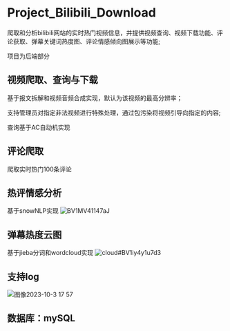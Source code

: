 # Project_Bilibili_Download
爬取和分析bilibili网站的实时热门视频信息，并提供视频查询、视频下载功能、评论获取、弹幕关键词热度图、评论情感倾向图展示等功能;

项目为后端部分
## 视频爬取、查询与下载
基于报文拆解和视频音频合成实现，默认为该视频的最高分辨率；

支持管理员对指定非法视频进行特殊处理，通过包污染将视频引导向指定的内容;

查询基于AC自动机实现
## 评论爬取
爬取实时热门100条评论
## 热评情感分析
基于snowNLP实现
![BV1MV41147aJ](https://github.com/CynthiaLou/Project_Bilibili_Download/assets/61345723/43b8fbbf-c524-4074-939b-dc4445d3dc57)

## 弹幕热度云图
基于jieba分词和wordcloud实现
![cloud#BV1iy4y1u7d3](https://github.com/CynthiaLou/Project_Bilibili_Download/assets/61345723/ff707375-4ed8-413a-bfe9-d6906de90cc4)

## 支持log
![图像2023-10-3 17 57](https://github.com/CynthiaLou/Project_Bilibili_Download/assets/61345723/25ed7c94-12f9-494a-b5cb-bc482d5eb939)
## 数据库：mySQL




